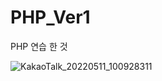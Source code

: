 # PHP_Ver1 
PHP 연습 한 것 



![KakaoTalk_20220511_100928311](https://user-images.githubusercontent.com/49386460/174703646-86d06bcb-0f3a-4577-a99b-f978b845cac9.jpg)
